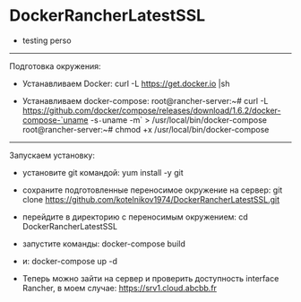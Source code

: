 # DockerRancherLatestSSL
- testing perso
 
----------------------------------------------------------------------------
Подготовка окружения:

- Устанавливаем Docker:
curl -L https://get.docker.io |sh

- Устанавливаем docker-compose:
root@rancher-server:~# curl -L https://github.com/docker/compose/releases/download/1.6.2/docker-compose-`uname -s`-`uname -m` > /usr/local/bin/docker-compose
root@rancher-server:~# chmod +x /usr/local/bin/docker-compose

----------------------------------------------------------------------------
Запускаем установку:

- установите git командой:
yum install -y git

- cохраните подготовленные переносимое окружение на сервер:
git clone https://github.com/kotelnikov1974/DockerRancherLatestSSL.git

- перейдите в директорию с переносимым окружением: 
cd DockerRancherLatestSSL

- запустите команды:
docker-compose build

- и:
docker-compose up -d

- Теперь можно зайти на сервер и проверить доступность interface Rancher, в моем случае:
https://srv1.cloud.abcbb.fr

